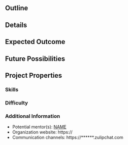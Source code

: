 <!-- template for GSoC project ideas
     feel free to remove optional sections when you have no content for them
     and remove comments before submitting
-->
## Outline


## Details


## Expected Outcome


## Future Possibilities <!-- optional -->


## Project Properties

### Skills


### Difficulty <!-- easy, medium, hard -->


### Additional Information

* Potential mentor(s): [NAME](https://)
* Organization website: https://
* Communication channels: https://******.zulipchat.com
